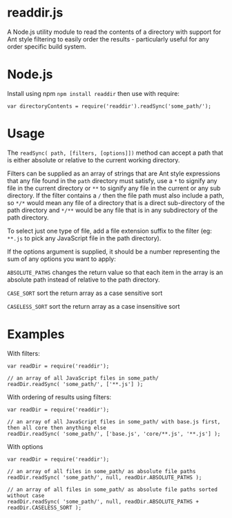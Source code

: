readdir.js
===========

A Node.js utility module to read the contents of a directory with support for Ant style filtering to easily order the results - particularly useful for any order specific build system.


Node.js
=======

Install using npm `npm install readdir` then use with require:

    var directoryContents = require('readdir').readSync('some_path/');


Usage
=====

The `readSync( path, [filters, [options]])` method can accept a path that is either absolute or relative to the current working directory.

Filters can be supplied as an array of strings that are Ant style expressions that any file found in the `path` directory must satisfy, use a `*` to signify any file in the current directory or `**` to signify any file in the current or any sub directory. If the filter contains a `/` then the file path must also include a path, so `*/*` would mean any file of a directory that is a direct sub-directory of the path directory and `*/**` would be any file that is in any subdirectory of the path directory.

To select just one type of file, add a file extension suffix to the filter (eg: `**.js` to pick any JavaScript file in the path directory).

If the options argument is supplied, it should be a number representing the sum of any options you want to apply:

`ABSOLUTE_PATHS` changes the return value so that each item in the array is an absolute path instead of relative to the path directory.

`CASE_SORT` sort the return array as a case sensitive sort

`CASELESS_SORT` sort the return array as a case insensitive sort

Examples
========

With filters:

    var readDir = require('readdir');
    
    // an array of all JavaScript files in some_path/
    readDir.readSync( 'some_path/', ['**.js'] );

With ordering of results using filters:

    var readDir = require('readdir');
    
    // an array of all JavaScript files in some_path/ with base.js first, then all core then anything else
    readDir.readSync( 'some_path/', ['base.js', 'core/**.js', '**.js'] );

With options

    var readDir = require('readdir');
    
    // an array of all files in some_path/ as absolute file paths
    readDir.readSync( 'some_path/', null, readDir.ABSOLUTE_PATHS );

    // an array of all files in some_path/ as absolute file paths sorted without case
    readDir.readSync( 'some_path/', null, readDir.ABSOLUTE_PATHS + readDir.CASELESS_SORT );





